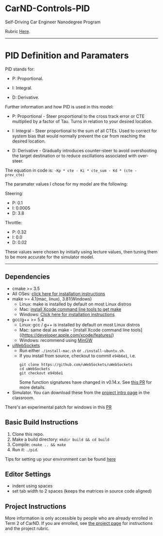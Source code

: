 # CarND-Controls-PID
Self-Driving Car Engineer Nanodegree Program

Rubric [Here](https://review.udacity.com/#!/rubrics/824/view).

---

# PID Definition and Paramaters

PID stands for:

- P: Proportional.

- I: Integral.

- D: Derivative. 

Further information and how PID is used in this model:

- P: Proportional - Steer proportional to the cross track error or CTE multiplied by a factor of Tau. Turns in relation to your desired location.

- I: Integral - Steer proportional to the sum of all CTEs. Used to correct for system bias that would normally prevent the car from reaching the desired location.

- D: Derivative -  Gradually introduces counter-steer to avoid overshooting the target destination or to reduce oscillations associated
with over-steer.

The equation in code is:
`-Kp * cte - Ki * cte_sum - Kd * (cte - prev_cte)` 


The paramater values I chose for my model are the following:

Steering:
- P: 0.1
- I: 0.0005
- D: 3.8

Throttle:
- P: 0.32
- I: 0.0
- D: 0.02

These values were chosen by initially using lecture values, then tuning them to be more accurate for the simulator model.

---

## Dependencies

* cmake >= 3.5
 * All OSes: [click here for installation instructions](https://cmake.org/install/)
* make >= 4.1(mac, linux), 3.81(Windows)
  * Linux: make is installed by default on most Linux distros
  * Mac: [install Xcode command line tools to get make](https://developer.apple.com/xcode/features/)
  * Windows: [Click here for installation instructions](http://gnuwin32.sourceforge.net/packages/make.htm)
* gcc/g++ >= 5.4
  * Linux: gcc / g++ is installed by default on most Linux distros
  * Mac: same deal as make - [install Xcode command line tools]((https://developer.apple.com/xcode/features/)
  * Windows: recommend using [MinGW](http://www.mingw.org/)
* [uWebSockets](https://github.com/uWebSockets/uWebSockets)
  * Run either `./install-mac.sh` or `./install-ubuntu.sh`.
  * If you install from source, checkout to commit `e94b6e1`, i.e.
    ```
    git clone https://github.com/uWebSockets/uWebSockets 
    cd uWebSockets
    git checkout e94b6e1
    ```
    Some function signatures have changed in v0.14.x. See [this PR](https://github.com/udacity/CarND-MPC-Project/pull/3) for more details.
* Simulator. You can download these from the [project intro page](https://github.com/udacity/self-driving-car-sim/releases) in the classroom.

There's an experimental patch for windows in this [PR](https://github.com/udacity/CarND-PID-Control-Project/pull/3)

## Basic Build Instructions

1. Clone this repo.
2. Make a build directory: `mkdir build && cd build`
3. Compile: `cmake .. && make`
4. Run it: `./pid`. 

Tips for setting up your environment can be found [here](https://classroom.udacity.com/nanodegrees/nd013/parts/40f38239-66b6-46ec-ae68-03afd8a601c8/modules/0949fca6-b379-42af-a919-ee50aa304e6a/lessons/f758c44c-5e40-4e01-93b5-1a82aa4e044f/concepts/23d376c7-0195-4276-bdf0-e02f1f3c665d)

## Editor Settings

* indent using spaces
* set tab width to 2 spaces (keeps the matrices in source code aligned)

## Project Instructions

More information is only accessible by people who are already enrolled in Term 2
of CarND. If you are enrolled, see [the project page](https://classroom.udacity.com/nanodegrees/nd013/parts/40f38239-66b6-46ec-ae68-03afd8a601c8/modules/f1820894-8322-4bb3-81aa-b26b3c6dcbaf/lessons/e8235395-22dd-4b87-88e0-d108c5e5bbf4/concepts/6a4d8d42-6a04-4aa6-b284-1697c0fd6562)
for instructions and the project rubric.

